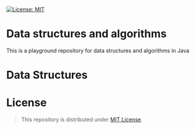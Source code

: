 [![License: MIT](https://img.shields.io/badge/License-MIT-yellow.svg)](https://opensource.org/licenses/MIT)

# Data structures and algorithms
This is a playground repository for data structures and algorithms in Java

# Data Structures

# License
> This repository is distributed under [MIT License](https://opensource.org/licenses/MIT).


